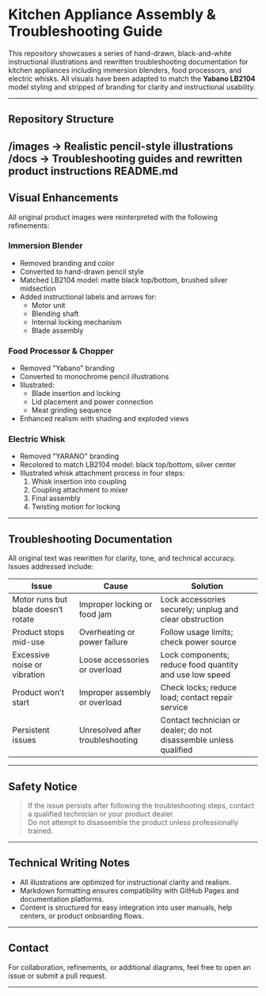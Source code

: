 
#  Kitchen Appliance Assembly & Troubleshooting Guide

This repository showcases a series of hand-drawn, black-and-white instructional illustrations and rewritten troubleshooting documentation for kitchen appliances including immersion blenders, food processors, and electric whisks. All visuals have been adapted to match the **Yabano LB2104** model styling and stripped of branding for clarity and instructional usability.

---

##  Repository Structure

/images → Realistic pencil-style illustrations 
/docs → Troubleshooting guides and rewritten product instructions README.md
---

##  Visual Enhancements

All original product images were reinterpreted with the following refinements:

### Immersion Blender
- Removed branding and color
- Converted to hand-drawn pencil style
- Matched LB2104 model: matte black top/bottom, brushed silver midsection
- Added instructional labels and arrows for:
  - Motor unit
  - Blending shaft
  - Internal locking mechanism
  - Blade assembly

### Food Processor & Chopper
- Removed "Yabano" branding
- Converted to monochrome pencil illustrations
- Illustrated:
  - Blade insertion and locking
  - Lid placement and power connection
  - Meat grinding sequence
- Enhanced realism with shading and exploded views

### Electric Whisk
- Removed "YARANO" branding
- Recolored to match LB2104 model: black top/bottom, silver center
- Illustrated whisk attachment process in four steps:
  1. Whisk insertion into coupling
  2. Coupling attachment to mixer
  3. Final assembly
  4. Twisting motion for locking

---

##  Troubleshooting Documentation

All original text was rewritten for clarity, tone, and technical accuracy. Issues addressed include:

| **Issue** | **Cause** | **Solution** |
|----------|-----------|--------------|
| Motor runs but blade doesn’t rotate | Improper locking or food jam | Lock accessories securely; unplug and clear obstruction |
| Product stops mid-use | Overheating or power failure | Follow usage limits; check power source |
| Excessive noise or vibration | Loose accessories or overload | Lock components; reduce food quantity and use low speed |
| Product won’t start | Improper assembly or overload | Check locks; reduce load; contact repair service |
| Persistent issues | Unresolved after troubleshooting | Contact technician or dealer; do not disassemble unless qualified |

---

##  Safety Notice

> If the issue persists after following the troubleshooting steps, contact a qualified technician or your product dealer.  
> Do not attempt to disassemble the product unless professionally trained.

---

## Technical Writing Notes

- All illustrations are optimized for instructional clarity and realism.
- Markdown formatting ensures compatibility with GitHub Pages and documentation platforms.
- Content is structured for easy integration into user manuals, help centers, or product onboarding flows.

---

##  Contact

For collaboration, refinements, or additional diagrams, feel free to open an issue or submit a pull request.

---

